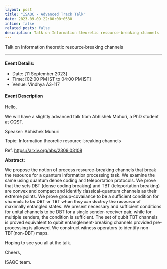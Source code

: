 ```yaml
---
layout: post
title: "ISAQC - Advanced Track Talk"
date: 2023-09-09 22:00:00+0530
inline: false
related_posts: false
description: Talk on Information theoretic resource-breaking channels
---
```

Talk on Information theoretic resource-breaking channels

***


#### Event Details:

<ul>
    <li> Date: [11 September 2023]</li>
    <li> Time: [02:00 PM IST to 04:00 PM IST] </li>
    <li> Venue: Vindhya A3-117 </li>
</ul>



#### Event Description

Hello, 

We will have a slightly advanced talk from Abhishek Mohuri, a PhD student at CQST.

Speaker: Abhishek Muhuri

Topic: Information theoretic resource-breaking channels

Ref. https://arxiv.org/abs/2309.03108

**Abstract:**

We propose the notion of process resource-breaking channels that break the resource for a quantum information processing task. We examine the same using quantum dense coding and teleportation protocols. We prove that the sets DBT (dense coding breaking) and TBT (teleportation breaking) are convex and compact and identify classical-quantum channels as their extreme points. We prove group-covariance to be a sufficient condition for channels to be DBT or TBT when they can destroy the resource of maximally entangled states. We present necessary and sufficient conditions for unital channels to be DBT for a single sender-receiver pair, while for multiple senders, the condition is sufficient. The set of qubit TBT channels is proved equivalent to qubit entanglement-breaking channels provided pre-processing is allowed. We construct witness operators to identify non-TBT(non-DBT) maps. 

Hoping to see you all at the talk.

Cheers,

ISAQC team. 
